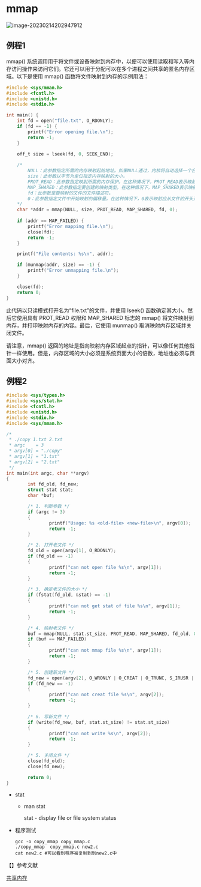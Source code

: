 # mmap

![image-20230214202947912](https://pic-1304959529.cos.ap-guangzhou.myqcloud.com/DB/image-20230214202947912.png)

## 例程1

mmap() 系统调用用于将文件或设备映射到内存中，以便可以使用读取和写入等内存访问操作来访问它们。它还可以用于分配可以在多个进程之间共享的匿名内存区域。以下是使用 mmap() 函数将文件映射到内存的示例用法：

```c
#include <sys/mman.h>
#include <fcntl.h>
#include <unistd.h>
#include <stdio.h>

int main() {
    int fd = open("file.txt", O_RDONLY);
    if (fd == -1) {
        printf("Error opening file.\n");
        return -1;
    }

    off_t size = lseek(fd, 0, SEEK_END);
    
    /*
    	NULL：此参数指定所需的内存映射起始地址。如果NULL通过，内核将自动选择一个合适的地址。
    	size：此参数以字节为单位指定内存映射的大小。
    	PROT_READ：此参数指定映射所需的内存保护。在这种情况下，PROT_READ表示映射应该是只读的。
    	MAP_SHARED：此参数指定要创建的映射类型。在这种情况下，MAP_SHARED表示映射应该与也映射同一文件的其他进程共享。
    	fd：此参数是要映射的文件的文件描述符。
    	0：此参数指定文件中开始映射的偏移量。在这种情况下，0表示映射应从文件的开头开始。
    */
    char *addr = mmap(NULL, size, PROT_READ, MAP_SHARED, fd, 0);
    
    if (addr == MAP_FAILED) {
        printf("Error mapping file.\n");
        close(fd);
        return -1;
    }

    printf("File contents: %s\n", addr);

    if (munmap(addr, size) == -1) {
        printf("Error unmapping file.\n");
    }

    close(fd);
    return 0;
}

```

此代码以只读模式打开名为“file.txt”的文件，并使用 lseek() 函数确定其大小。然后它使用具有 PROT_READ 权限和 MAP_SHARED 标志的 mmap() 将文件映射到内存，并打印映射内存的内容。最后，它使用 munmap() 取消映射内存区域并关闭文件。

请注意，mmap() 返回的地址是指向映射内存区域起点的指针，可以像任何其他指针一样使用。但是，内存区域的大小必须是系统页面大小的倍数，地址也必须与页面大小对齐。



## 例程2

```C
#include <sys/types.h>
#include <sys/stat.h>
#include <fcntl.h>
#include <unistd.h>
#include <stdio.h>
#include <sys/mman.h>

/*
 * ./copy 1.txt 2.txt
 * argc    = 3
 * argv[0] = "./copy"
 * argv[1] = "1.txt"
 * argv[2] = "2.txt"
 */
int main(int argc, char **argv)
{
        int fd_old, fd_new;
        struct stat stat;
        char *buf;

        /* 1. 判断参数 */
        if (argc != 3)
        {
                printf("Usage: %s <old-file> <new-file>\n", argv[0]);
                return -1;
        }

        /* 2. 打开老文件 */
        fd_old = open(argv[1], O_RDONLY);
        if (fd_old == -1)
        {
                printf("can not open file %s\n", argv[1]);
                return -1;
        }

        /* 3. 确定老文件的大小 */
        if (fstat(fd_old, &stat) == -1)
        {
                printf("can not get stat of file %s\n", argv[1]);
                return -1;
        }

        /* 4. 映射老文件 */
        buf = mmap(NULL, stat.st_size, PROT_READ, MAP_SHARED, fd_old, 0);
        if (buf == MAP_FAILED)
        {
                printf("can not mmap file %s\n", argv[1]);
                return -1;
        }

        /* 5. 创建新文件 */
        fd_new = open(argv[2], O_WRONLY | O_CREAT | O_TRUNC, S_IRUSR | S_IWUSR | S_IRGRP | S_IWGRP | S_IROTH | S_IWOTH);
        if (fd_new == -1)
        {
                printf("can not creat file %s\n", argv[2]);
                return -1;
        }

        /* 6. 写新文件 */
        if (write(fd_new, buf, stat.st_size) != stat.st_size)
        {
                printf("can not write %s\n", argv[2]);
                return -1;
        }

        /* 5. 关闭文件 */
        close(fd_old);
        close(fd_new);

        return 0;
}
```

- stat 

  - man stat

    stat - display file or file system status

- 程序测试

  ```shell
  gcc -o copy_mmap copy_mmap.c
  ./copy_mmap  copy_mmap.c new2.c
  cat new2.c #可以看到程序被复制到到new2.c中
  ```

【】参考文献

[共享内存](https://www.jianshu.com/p/096e1b58c678?u_atoken=41a3bca7-d07b-4551-93ff-79fb59a3f5ba&u_asession=012eBEsS3SrcAeCiZtKxSvnFrgo4VLAUv0mICexHWJJdviKiHBmLakAufMcwbqgjwZX0KNBwm7Lovlpxjd_P_q4JsKWYrT3W_NKPr8w6oU7K_YgnIbvQcQhnJVE_BnMOC5E3kHBSeC3ycZ3R-DrPYY52BkFo3NEHBv0PZUm6pbxQU&u_asig=05tEfbUPn5RoZXdCNUGkmmDaGElpOhZoOewMJAUo2FSJU3BESEuMcjXmDTPkY2bH8JYhLZv5b7gGZMtT9VkJeSS-xHyDwGKoOS8hZMb3ranQZG79wHrN_cAupsh7vVQNmpSS6PKQvJvPz4weuO3fy8bwFMwudA4smgzRdjQ_5THXP9JS7q8ZD7Xtz2Ly-b0kmuyAKRFSVJkkdwVUnyHAIJzWHbBlYOnd5BY7GRQyyMeVzBStTJBcUTS8XSwVi9X-uMWrnxlgSSvoRYzeD7jclHWe3h9VXwMyh6PgyDIVSG1W8f_aWkwfbzL9ulnt7JbBelxPV46rxeunwwnCjSohRo2NvyeaX3fHnDH19A_oh0u2WbZLBp6JY2UOjS4PtvZ7YPmWspDxyAEEo4kbsryBKb9Q&u_aref=pyCPYM6xbnmxvtynjLNgd%2FyCU7c%3D)